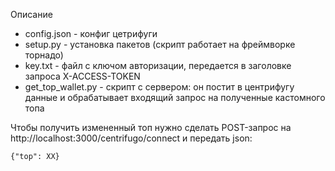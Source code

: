 Описание
* config.json - конфиг цетрифуги
* setup.py - установка пакетов (скрипт работает на фреймворке торнадо)
* key.txt - файл с ключом авторизации, передается в заголовке запроса X-ACCESS-TOKEN
* get_top_wallet.py - скрипт с сервером: он постит в центрифугу данные и обрабатывает входящий запрос на полученные кастомного топа

Чтобы получить измененный топ нужно сделать POST-запрос на http://localhost:3000/centrifugo/connect и передать json:

```
{"top": XX}
```